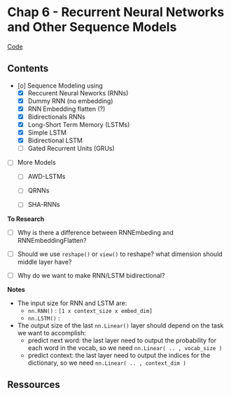 # Chap 6 - Recurrent Neural Networks and Other Sequence Models

[Code](https://github.com/nlpbook/nlpbook/blob/main/ch06.ipynb)

## Contents

- [o] Sequence Modeling using
    - [X] Reccurent Neural Neworks (RNNs)
	- [X] Dummy RNN (no embedding)
	- [X] RNN Embedding flatten (?)
	- [X] Bidirectionals RNNs
    - [X] Long-Short Term Memory (LSTMs)
	- [X] Simple LSTM
	- [X] Bidirectional LSTM
    - [ ] Gated Recurrent Units (GRUs)
- [ ] More Models
    - [ ] AWD-LSTMs
    - [ ] QRNNs
    - [ ] SHA-RNNs


**To Research**
- [ ] Why is there a difference between RNNEmbeding and RNNEmbeddingFlatten?
- [ ] Should we use `reshape()` or `view()` to reshape? what dimension 
      should middle layer have?
- [ ] Why do we want to make RNN/LSTM bidirectional?


**Notes**

- The input size for RNN and LSTM are: 
    * `nn.RNN()` : `[1 x context_size x embed_dim]`
    * `nn.LSTM()` :
- The output size of the last `nn.Linear()` layer should depend on the task 
  we want to accomplish:
    - predict next word: the last layer need to output the probability for 
      each word in the vocab, so we need `nn.Linear( .. , vocab_size )`
    - predict context: the last layer need to output the indices for the 
      dictionary, so we need `nn.Linear( .. , context_dim )`


## Ressources


